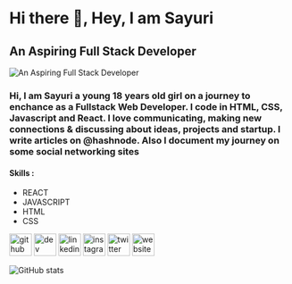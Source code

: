 # Hi there 👋, Hey, I am Sayuri
## An Aspiring Full Stack Developer
![An Aspiring Full Stack Developer](https://pbs.twimg.com/profile_images/1352056293456900099/8A0w4Ueq_400x400.jpg)

### Hi, I am Sayuri a young 18 years old girl on a journey to enchance as a Fullstack Web Developer. I code in HTML, CSS, Javascript and React. I love communicating, making new connections & discussing about ideas, projects and startup. I write articles on @hashnode. Also I document my journey on some social networking sites

#### Skills :
- REACT 
- JAVASCRIPT
- HTML
- CSS


[<img src='https://cdn.jsdelivr.net/npm/simple-icons@3.0.1/icons/github.svg' alt='github' height='40'>](https://github.com/SAYUK09)  [<img src='https://cdn.jsdelivr.net/npm/simple-icons@3.0.1/icons/hashnode.svg' alt='dev' height='40'>](https://sayurikamble.hashnode.dev/introduction-to-functional-programming)  [<img src='https://cdn.jsdelivr.net/npm/simple-icons@3.0.1/icons/linkedin.svg' alt='linkedin' height='40'>](https://www.linkedin.com/in/sayuri-kamble/)  [<img src='https://cdn.jsdelivr.net/npm/simple-icons@3.0.1/icons/instagram.svg' alt='instagram' height='40'>](https://www.instagram.com/s_a_y_u_k_codes//)  [<img src='https://cdn.jsdelivr.net/npm/simple-icons@3.0.1/icons/twitter.svg' alt='twitter' height='40'>](https://twitter.com/KambleSayuri)  [<img src='https://cdn.jsdelivr.net/npm/simple-icons@3.0.1/icons/icloud.svg' alt='website' height='40'>](https://sayuk-portfolio.netlify.app/)  
 


![GitHub stats](https://github-readme-stats.vercel.app/api?username=SAYUK09&show_icons=true)  


